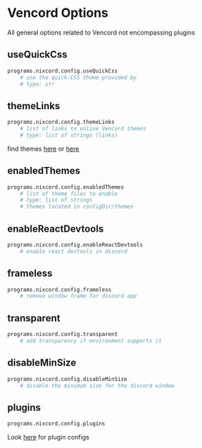 # Vencord Options
All general options related to Vencord not encompassing plugins
## useQuickCss
```nix
programs.nixcord.config.useQuickCss
    # use the quick-CSS theme provided by
    # type: str
```
## themeLinks
```nix
programs.nixcord.config.themeLinks
    # list of links to online Vencord themes
    # type: list of strings (links)
```
find themes [here](https://betterdiscord.app/themes) or [here](https://github.com/search?q=discord+theme&type=repositories)
## enabledThemes
```nix
programs.nixcord.config.enabledThemes
    # list of theme files to enable
    # type: list of strings
    # themes located in configDir/themes
```
## enableReactDevtools
```nix
programs.nixcord.config.enableReactDevtools
    # enable react devtools in discord
```
## frameless
```nix
programs.nixcord.config.frameless
    # remove window frame for discord app
```
## transparent
```nix
programs.nixcord.config.transparent
    # add transparency if environment supports it
```
## disableMinSize
```nix
programs.nixcord.config.disableMinSize
    # disable the minimum size for the discord window
```
## plugins
```nix
programs.nixcord.config.plugins
```
Look [here](./plugins.md) for plugin configs
